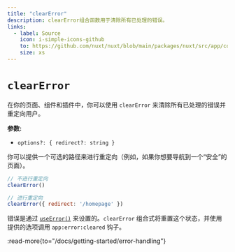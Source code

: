 ```yaml
---
title: "clearError"
description: clearError组合函数用于清除所有已处理的错误。
links:
  - label: Source
    icon: i-simple-icons-github
    to: https://github.com/nuxt/nuxt/blob/main/packages/nuxt/src/app/composables/error.ts
    size: xs
---
```


# `clearError`

在你的页面、组件和插件中，你可以使用 `clearError` 来清除所有已处理的错误并重定向用户。

**参数:**

- `options?: { redirect?: string }`

你可以提供一个可选的路径来进行重定向（例如，如果你想要导航到一个“安全”的页面）。

```js
// 不进行重定向
clearError()

// 进行重定向
clearError({ redirect: '/homepage' })
```

错误是通过 [`useError()`](/docs/api/composables/use-error) 来设置的。`clearError` 组合式将重置这个状态，并使用提供的选项调用 `app:error:cleared` 钩子。

:read-more{to="/docs/getting-started/error-handling"}
